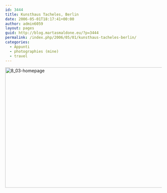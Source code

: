 ```yaml
---
id: 3444
title: Kunsthaus Tacheles, Berlin
date: 2006-05-01T18:17:41+00:00
author: admin6059
layout: pages
guid: http://blog.martasmaldone.eu/?p=3444
permalink: /index.php/2006/05/01/kunsthaus-tacheles-berlin/
categories:
  - Appunti
  - photographies (mine)
  - travel
---
```

<img class="aligncenter wp-image-3445" src="http://blog.martasmaldone.eu/wp-content/uploads/2016/09/8_03-homepage.jpg" alt="8_03-homepage" width="580" height="387" srcset="http://blog.martasmaldone.eu/wp-content/uploads/2016/09/8_03-homepage.jpg 675w, http://blog.martasmaldone.eu/wp-content/uploads/2016/09/8_03-homepage-300x200.jpg 300w, http://blog.martasmaldone.eu/wp-content/uploads/2016/09/8_03-homepage-330x220.jpg 330w" sizes="(max-width: 580px) 100vw, 580px" />